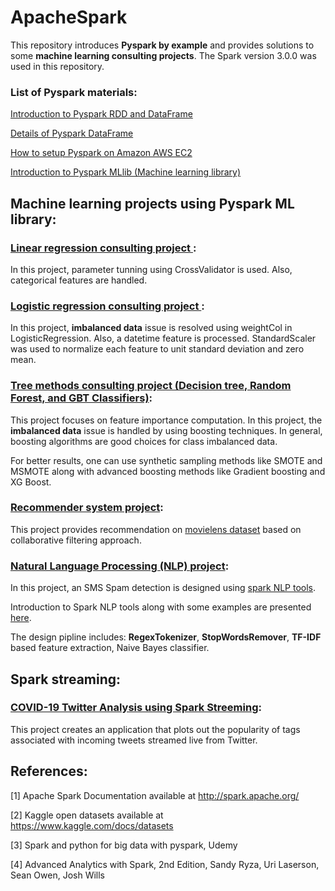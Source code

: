 <h1>ApacheSpark</h1> 

This repository introduces **Pyspark by example** and provides solutions to some **machine learning consulting projects**. The Spark version 3.0.0 was used in this repository.

### List of Pyspark materials:

<a href="pyspark-test.ipynb">Introduction to Pyspark RDD and DataFrame</a>

<a href="dataFrame-basics.ipynb">Details of Pyspark DataFrame</a>

<a href="PySpark-AWS-EC2.ipynb">How to setup Pyspark on Amazon AWS EC2 </a>

<a href="pyspark-MLlib.ipynb"> Introduction to Pyspark MLlib (Machine learning library) </a>

## Machine learning projects using Pyspark ML library:

### <a href="Linear_Regression_Consulting_Project.ipynb"> Linear regression consulting project </a>:

In this project, parameter tunning using CrossValidator is used. Also, categorical features are handled.

### <a href="Logistic_Regression_Consulting_Project.ipynb"> Logistic regression consulting project </a>:

In this project, **imbalanced data** issue is resolved using weightCol in LogisticRegression. Also, a datetime feature is processed. StandardScaler was used to normalize each feature to unit standard deviation and zero mean.

### <a href="Tree_Methods_Consulting_Project.ipynb"> Tree methods consulting project (Decision tree, Random Forest, and GBT Classifiers)</a>:

This project focuses on feature importance computation. In this project, the **imbalanced data** issue is handled by using boosting techniques. In general, boosting algorithms are good choices for class imbalanced data.

For better results, one can use synthetic sampling methods like SMOTE and MSMOTE along with advanced boosting methods like Gradient boosting and XG Boost.


### <a href="Recommender_System_Project.ipynb"> Recommender system project</a>:

This project provides recommendation on [movielens dataset](https://grouplens.org/datasets/movielens/) based on collaborative filtering approach.


### <a href="NLP_Project.ipynb"> Natural Language Processing (NLP) project</a>:

In this project, an SMS Spam detection is designed using <a href="NLP_Tools.ipynb"> spark NLP tools</a>.

Introduction to Spark NLP tools along with some examples are presented <a href="NLP_Tools.ipynb"> here</a>.

The design pipline includes: **RegexTokenizer**, **StopWordsRemover**, **TF-IDF** based feature extraction, Naive Bayes classifier.


## Spark streaming:

### <a href="Spark-Streaming.ipynbb"> COVID-19 Twitter Analysis using Spark Streeming</a>:

This project creates an application that plots out the popularity of tags associated with incoming tweets streamed live from Twitter. 


## References:

[1] Apache Spark Documentation available at http://spark.apache.org/

[2] Kaggle open datasets available at https://www.kaggle.com/docs/datasets

[3] Spark and python for big data with pyspark, Udemy

[4] Advanced Analytics with Spark, 2nd Edition, Sandy Ryza, Uri Laserson, Sean Owen, Josh Wills


<!-- Frequent pattern mining -->
